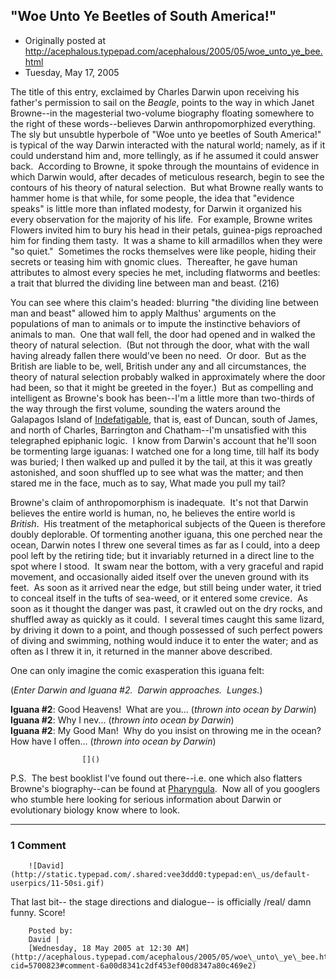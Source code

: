 ## "Woe Unto Ye Beetles of South America!"

 * Originally posted at http://acephalous.typepad.com/acephalous/2005/05/woe_unto_ye_bee.html
 * Tuesday, May 17, 2005



The title of this entry, exclaimed by Charles Darwin upon receiving his father's permission to sail on the _Beagle_, points to the way in which Janet Browne--in the magesterial two-volume biography floating somewhere to the right of these words--believes Darwin anthropomorphized everything.  The sly but unsubtle hyperbole of "Woe unto ye beetles of South America!" is typical of the way Darwin interacted with the natural world; namely, as if it could understand him and, more tellingly, as if he assumed it could answer back.  According to Browne, it spoke through the mountains of evidence in which Darwin would, after decades of meticulous research, begin to see the contours of his theory of natural selection.  But what Browne really wants to hammer home is that while, for some people, the idea that "evidence speaks" is little more than inflated modesty, for Darwin it organized his every observation for the majority of his life.  For example, Browne writes
Flowers invited him to bury his head in their petals, guinea-pigs reproached him for finding them tasty.  It was a shame to kill armadillos when they were "so quiet."  Sometimes the rocks themselves were like people, hiding their secrets or teasing him with gnomic clues.  Thereafter, he gave human attributes to almost every species he met, including flatworms and beetles:  a trait that blurred the dividing line between man and beast. (216)

You can see where this claim's headed: blurring "the dividing line between man and beast" allowed him to apply Malthus' arguments on the populations of man to animals or to impute the instinctive behaviors of animals to man.  One that wall fell, the door had opened and in walked the theory of natural selection.  (But not through the door, what with the wall having already fallen there would've been no need.  Or door.  But as the British are liable to be, well, British under any and all circumstances, the theory of natural selection probably walked in approximately where the door had been, so that it might be greeted in the foyer.)  But as compelling and intelligent as Browne's book has been--I'm a little more than two-thirds of the way through the first volume, sounding the waters around the Galapagos Island of [Indefatigable](http://www.galapagosislandsdiscover.com/info/images/map-santacruz.gif), that is, east of Duncan, south of James, and north of Charles, Barrington and Chatham--I'm unsatisfied with this telegraphed epiphanic logic.  I know from Darwin's account that he'll soon be tormenting large iguanas:
I watched one for a long
time, till half its body was buried; I then walked up and pulled
it by the tail, at this it was greatly astonished, and soon shuffled up to see what was the matter; and then stared me in the face, much as to say, What made you pull my tail?

Browne's claim of anthropomorphism is inadequate.  It's not that Darwin believes the entire world is human, no, he believes the entire world is _British_.  His treatment of the metaphorical subjects of the Queen is therefore doubly deplorable. Of tormenting another iguana, this one perched near the ocean, Darwin notes
I threw one
several times as far as I could, into a deep pool left by the
retiring tide; but it invariably returned in a direct line to
the spot where I stood.  It swam near the bottom, with a
very graceful and rapid movement, and occasionally aided
itself over the uneven ground with its feet.  As soon as it
arrived near the edge, but still being under water, it tried to
conceal itself in the tufts of sea-weed, or it entered some
crevice.  As soon as it thought the danger was past, it
crawled out on the dry rocks, and shuffled away as quickly
as it could.  I several times caught this same lizard, by driving
it down to a point, and though possessed of such perfect
powers of diving and swimming, nothing would induce it to
enter the water; and as often as I threw it in, it returned in
the manner above described.

One can only imagine the comic exasperation this iguana felt: 

(_Enter Darwin and Iguana #2.  Darwin approaches.  Lunges._)

**Iguana #2**: Good Heavens!  What are you... (_thrown into ocean by Darwin_)  
**Iguana #2**: Why I nev... (_thrown into ocean by Darwin_)  
**Iguana #2**: My Good Man!  Why do you insist on throwing me in the ocean?  How have I offen... (_thrown into ocean by Darwin_)

		

					[]()
			

P.S.  The best booklist I've found out there--i.e. one which also flatters Browne's biography--can be found at [Pharyngula](http://pharyngula.org/index/weblog/comments/a\_book\_list\_for\_evolutionists/).  Now all of you googlers who stumble here looking for serious information about Darwin or evolutionary biology know where to look.

			

* * *

### 1 Comment 

		

                
[]()

	

		![David](http://static.typepad.com/.shared:vee3ddd0:typepad:en\_us/default-userpics/11-50si.gif)
	

	

		

That last bit-- the stage directions and dialogue-- is officially /real/ damn funny. Score!

	

		Posted by:
		David |
		[Wednesday, 18 May 2005 at 12:30 AM](http://acephalous.typepad.com/acephalous/2005/05/woe\_unto\_ye\_bee.html?cid=5700823#comment-6a00d8341c2df453ef00d8347a80c469e2)

		

        
